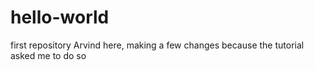 # hello-world
first repository
Arvind here, making a few changes because the tutorial asked me to do so

